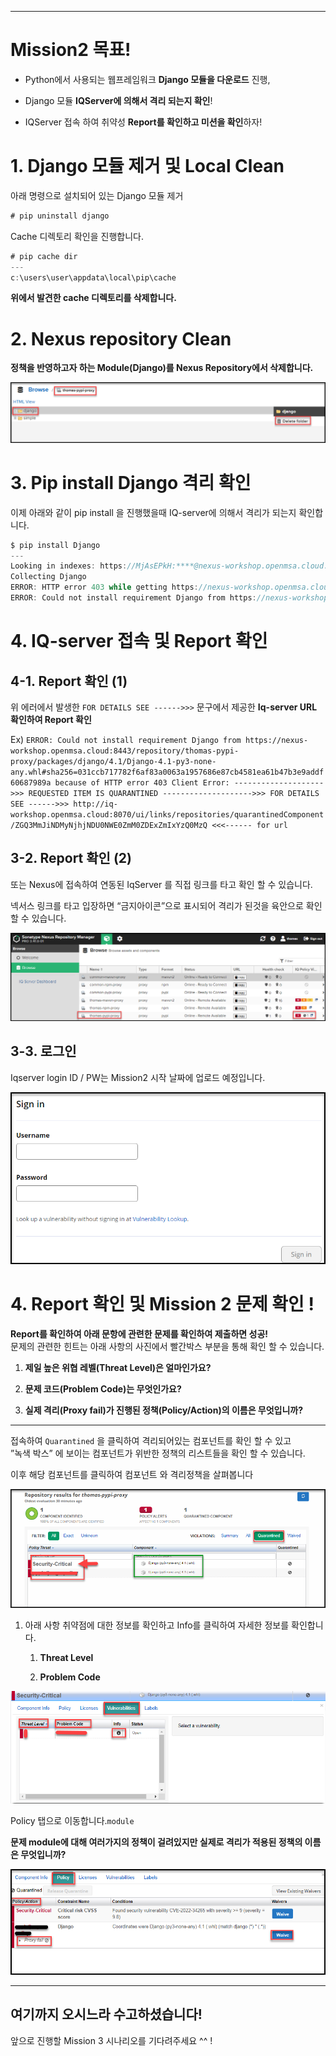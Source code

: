 
* * *

Mission2 목표!
============

*   Python에서 사용되는 웹프레임워크 **Django 모듈을 다운로드** 진행,
    
*   Django 모듈 **IQServer에 의해서 격리 되는지 확인**!
    
*   IQServer 접속 하여 취약성 **Report를 확인하고 미션을 확인**하자!
    

1\. Django 모듈 제거 및 Local Clean
==============================

아래 명령으로 설치되어 있는 Django 모듈 제거

```java
# pip uninstall django
```

Cache 디렉토리 확인을 진행합니다.

```java
# pip cache dir
---
c:\users\user\appdata\local\pip\cache
```

**위에서 발견한 cache 디렉토리를 삭제합니다.**

2\. Nexus repository Clean
==========================

**정책을 반영하고자 하는 Module(Django)를 Nexus Repository에서 삭제합니다.**

![](attachments/654868581/654803080.png)

3\. Pip install Django 격리 확인
============================

이제 아래와 같이 pip install 을 진행했을때 IQ-server에 의해서 격리가 되는지 확인합니다.

```java
$ pip install Django
---
Looking in indexes: https://MjAsEPkH:****@nexus-workshop.openmsa.cloud:8443/repository/thomas-pypi-proxy/simple
Collecting Django
ERROR: HTTP error 403 while getting https://nexus-workshop.openmsa.cloud:8443/repository/thomas-pypi-proxy/packages/django/4.1/Django-4.1-py3-none-any.whl#sha256=031ccb717782f6af83a0063a1957686e87cb4581ea61b47b3e9addf60687989a (from https://nexus-workshop.openmsa.cloud:8443/repository/thomas-pypi-proxy/simple/django/) (requires-python:>=3.8)
ERROR: Could not install requirement Django from https://nexus-workshop.openmsa.cloud:8443/repository/thomas-pypi-proxy/packages/django/4.1/Django-4.1-py3-none-any.whl#sha256=031ccb717782f6af83a0063a1957686e87cb4581ea61b47b3e9addf60687989a because of HTTP error 403 Client Error: -------------------->>> REQUESTED ITEM IS QUARANTINED -------------------->>> FOR DETAILS SEE ------>>> http://iq-workshop.openmsa.cloud:8070/ui/links/repositories/quarantinedComponent/ZGQ3MmJiNDMyNjhjNDU0NWE0ZmM0ZDExZmIxYzQ0MzQ <<<------ for url: https://nexus-workshop.openmsa.cloud:8443/repository/thomas-pypi-proxy/packages/django/4.1/Django-4.1-py3-none-any.whl for URL https://nexus-workshop.openmsa.cloud:8443/repository/thomas-pypi-proxy/packages/django/4.1/Django-4.1-py3-none-any.whl#sha256=031ccb717782f6af83a0063a1957686e87cb4581ea61b47b3e9addf60687989a (from https://nexus-workshop.openmsa.cloud:8443/repository/thomas-pypi-proxy/simple/django/) (requires-python:>=3.8)
```

4\. IQ-server 접속 및 Report 확인
============================

4-1. Report 확인 (1)
------------------

위 에러에서 발생한 `FOR DETAILS SEE ------>>>` 문구에서 제공한 **Iq-server URL 확인하여 Report 확인**

Ex) `ERROR: Could not install requirement Django from https://nexus-workshop.openmsa.cloud:8443/repository/thomas-pypi-proxy/packages/django/4.1/Django-4.1-py3-none-any.whl#sha256=031ccb717782f6af83a0063a1957686e87cb4581ea61b47b3e9addf60687989a because of HTTP error 403 Client Error: -------------------->>> REQUESTED ITEM IS QUARANTINED -------------------->>> FOR DETAILS SEE ------>>> http://iq-workshop.openmsa.cloud:8070/ui/links/repositories/quarantinedComponent/ZGQ3MmJiNDMyNjhjNDU0NWE0ZmM0ZDExZmIxYzQ0MzQ <<<------ for url`

3-2. Report 확인 (2)
------------------

또는 Nexus에 접속하여 연동된 IqServer 를 직접 링크를 타고 확인 할 수 있습니다.

넥서스 링크를 타고 입장하면 “금지아이콘”으로 표시되어 격리가 된것을 육안으로 확인 할 수 있습니다.

![](attachments/654868581/654868608.png?width=680)

3-3. 로그인
--------

Iqserver login ID / PW는 Mission2 시작 날짜에 업로드 예정입니다.

![](attachments/654868581/654803097.png?width=566)

4\. Report 확인 및 Mission 2 문제 확인 !
=================================

**Report를 확인하여 아래 문항에 관련한 문제를 확인하여 제출하면 성공!**  
문제의 관련한 힌트는 아래 사항의 사진에서 빨간박스 부분을 통해 확인 할 수 있습니다.

1.  **제일 높은 위협 레벨(Threat Level)은 얼마인가요?**
    
2.  **문제 코드(Problem Code)는 무엇인가요?**
    
3.  **실제 격리(Proxy fail)가 진행된 정책(Policy/Action)의 이름은 무엇입니까?**
    

* * *

접속하여 `Quarantined` 을 클릭하여 격리되어있는 컴포넌트를 확인 할 수 있고  
”녹색 박스” 에 보이는 컴포넌트가 위반한 정책의 리스트들을 확인 할 수 있습니다.

이후 해당 컴포넌트를 클릭하여 컴포넌트 와 격리정책을 살펴봅니다

![](attachments/654868581/654835869.png)

1.  아래 사항 취약점에 대한 정보를 확인하고 Info를 클릭하여 자세한 정보를 확인합니다.
    
    1.  **Threat Level**
        
    2.  **Problem Code**
        

![](attachments/654868581/654901388.png)

Policy 탭으로 이동합니다.`module`

**문제 module에 대해 여러가지의 정책이 걸려있지만 실제로 격리가 적용된 정책의 이름은 무엇입니까?**

![](attachments/654868581/654901398.png)

* * *

여기까지 오시느라 수고하셨습니다!
------------------

앞으로 진행할 Mission 3 시나리오를 기다려주세요 ^^ !
